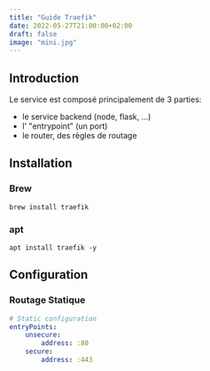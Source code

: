 ```yaml
---
title: "Guide Traefik"
date: 2022-05-27T21:00:00+02:00
draft: false
image: "mini.jpg"
---
```


## Introduction

Le service est composé principalement de 3 parties:

- le service backend (node, flask, ...)
- l' "entrypoint" (un port)
- le router, des règles de routage

## Installation

### Brew

`brew install traefik`

### apt

`apt install traefik -y`

## Configuration

### Routage Statique

```yaml
# Static configuration
entryPoints:
    unsecure:
        address: :80
    secure:
        address: :443
```